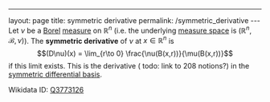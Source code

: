 ---
 layout: page
 title: symmetric derivative
 permalink: /symmetric_derivative
---Let $\nu$ be a [Borel](https://defsmath.github.io/DefsMath/Borel_σ-algebra) [measure](https://defsmath.github.io/DefsMath/measure_space) on $\mathbb R^n$ (i.e. the underlying [measure space](https://defsmath.github.io/DefsMath/measure_space) is $(\mathbb R^n, \mathcal B, \nu)$). The **symmetric derivative** of $\nu$ at $x \in \mathbb R^n$ is $$(D\nu)(x) = \lim_{r\to 0} \frac{\nu(B(x,r))}{\mu(B(x,r))}$$ if this limit exists. This is the derivative ( todo: link to 208 notions?) in the [symmetric differential basis](https://defsmath.github.io/DefsMath/symmetric_differential_basis).

Wikidata ID: [Q3773126](https://www.wikidata.org/wiki/Q3773126)